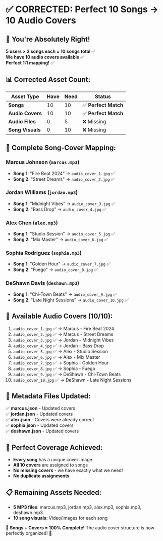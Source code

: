 # ✅ **CORRECTED: Perfect 10 Songs → 10 Audio Covers**

## 🎯 **You're Absolutely Right!**

**5 users × 2 songs each = 10 songs total** ✅  
**We have 10 audio covers available** ✅  
**Perfect 1:1 mapping!** ✅

## 📊 **Corrected Asset Count:**

| Asset Type | Have | Need | Status |
|------------|------|------|--------|
| **Songs** | 10 | 10 | ✅ **Perfect Match** |
| **Audio Covers** | 10 | 10 | ✅ **Perfect Match** |
| **Audio Files** | 0 | 5 | ❌ Missing |
| **Song Visuals** | 0 | 10 | ❌ Missing |

## 🎵 **Complete Song-Cover Mapping:**

### **Marcus Johnson** (`marcus.mp3`)
- **Song 1**: "Fire Beat 2024" → `audio_cover_1.jpg` ✅
- **Song 2**: "Street Dreams" → `audio_cover_2.jpg` ✅

### **Jordan Williams** (`jordan.mp3`)
- **Song 1**: "Midnight Vibes" → `audio_cover_3.jpg` ✅
- **Song 2**: "Bass Drop" → `audio_cover_4.jpg` ✅

### **Alex Chen** (`alex.mp3`)
- **Song 1**: "Studio Session" → `audio_cover_5.jpg` ✅
- **Song 2**: "Mix Master" → `audio_cover_6.jpg` ✅

### **Sophia Rodriguez** (`sophia.mp3`)
- **Song 1**: "Golden Hour" → `audio_cover_7.jpg` ✅
- **Song 2**: "Fuego" → `audio_cover_8.jpg` ✅

### **DeShawn Davis** (`deshawn.mp3`)
- **Song 1**: "Chi-Town Beats" → `audio_cover_9.jpg` ✅
- **Song 2**: "Late Night Sessions" → `audio_cover_10.jpg` ✅

## 📁 **Available Audio Covers (10/10):**

1. `audio_cover_1.jpg` ✅ → Marcus - Fire Beat 2024
2. `audio_cover_2.jpg` ✅ → Marcus - Street Dreams
3. `audio_cover_3.jpg` ✅ → Jordan - Midnight Vibes
4. `audio_cover_4.jpg` ✅ → Jordan - Bass Drop
5. `audio_cover_5.jpg` ✅ → Alex - Studio Session
6. `audio_cover_6.jpg` ✅ → Alex - Mix Master
7. `audio_cover_7.jpg` ✅ → Sophia - Golden Hour
8. `audio_cover_8.jpg` ✅ → Sophia - Fuego
9. `audio_cover_9.jpg` ✅ → DeShawn - Chi-Town Beats
10. `audio_cover_10.jpg` ✅ → DeShawn - Late Night Sessions

## 🔧 **Metadata Files Updated:**

✅ **marcus.json** - Updated covers  
✅ **jordan.json** - Updated covers  
✅ **alex.json** - Covers were already correct  
✅ **sophia.json** - Updated covers  
✅ **deshawn.json** - Updated covers  

## 🎯 **Perfect Coverage Achieved:**

- **Every song** has a unique cover image
- **All 10 covers** are assigned to songs
- **No missing covers** - we have exactly what we need!
- **No duplicate assignments**

## 📋 **Remaining Assets Needed:**

- **5 MP3 files**: marcus.mp3, jordan.mp3, alex.mp3, sophia.mp3, deshawn.mp3
- **10 song visuals**: Video/images for each song

**🎉 Songs + Covers = 100% Complete!** The audio cover structure is now perfectly organized! 🎵 